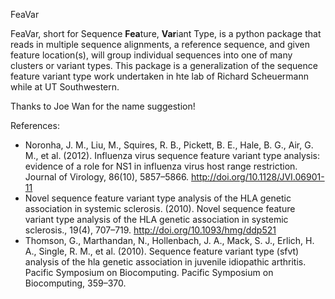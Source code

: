 FeaVar
 
 FeaVar, short for Sequence **Fea**ture, **Var**iant Type, is a python package that reads in multiple sequence alignments, a reference sequence, and given feature location(s), will group individual sequences into one of many clusters or variant types. This package is a generalization of the sequence feature variant type work undertaken in hte lab of Richard Scheuermann while at UT Southwestern.

Thanks to Joe Wan for the name suggestion!

References:

- Noronha, J. M., Liu, M., Squires, R. B., Pickett, B. E., Hale, B. G., Air, G. M., et al. (2012). Influenza virus sequence feature variant type analysis: evidence of a role for NS1 in influenza virus host range restriction. Journal of Virology, 86(10), 5857–5866. http://doi.org/10.1128/JVI.06901-11
- Novel sequence feature variant type analysis of the HLA genetic association in systemic sclerosis. (2010). Novel sequence feature variant type analysis of the HLA genetic association in systemic sclerosis., 19(4), 707–719. http://doi.org/10.1093/hmg/ddp521
- Thomson, G., Marthandan, N., Hollenbach, J. A., Mack, S. J., Erlich, H. A., Single, R. M., et al. (2010). Sequence feature variant type (sfvt) analysis of the hla genetic association in juvenile idiopathic arthritis. Pacific Symposium on Biocomputing. Pacific Symposium on Biocomputing, 359–370.
